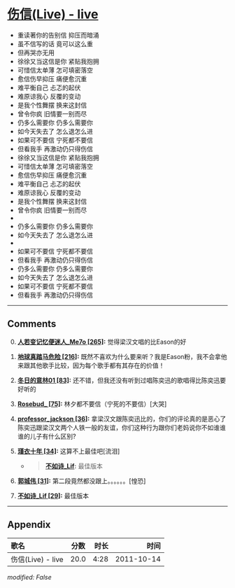 # [伤信(Live) - live](https://music.163.com/song?id=64213)

* 重读著你的告别信 抑压而暗涌
* 虽不信写的话 竟可以这么重
* 但再哭亦无用
* 徐徐又当这信是你 紧贴我抱拥
* 可惜信太单薄 怎可填密落空
* 愈信伤早抑压 痛便愈沉重
* 难平衡自己 忐忑的起伏
* 难原谅我心 反覆的变动
* 是我个性舞摆 换来这封信
* 曾令你疯 旧情要一别而尽
* 仍多么需要你 仍多么需要你
* 如今天失去了 怎么退怎么进
* 如果可不要信 宁死都不要信
* 但看我手 再激动仍只得伤信
* 徐徐又当这信是你 紧贴我抱拥
* 可惜信太单薄 怎可填密落空
* 愈信伤早抑压 痛便愈沉重
* 难平衡自己 忐忑的起伏
* 难原谅我心 反覆的变动
* 是我个性舞摆 换来这封信
* 曾令你疯 旧情要一别而尽
* 
* 仍多么需要你 仍多么需要你
* 如今天失去了 怎么退怎么进
* 
* 如果可不要信 宁死都不要信
* 但看我手 再激动仍只得伤信
* 仍多么需要你 仍多么需要你
* 如今天失去了 怎么退怎么进
* 如果可不要信 宁死都不要信
* 但看我手 再激动仍只得伤信


---

## Comments
0. **[人若变记忆便迷人_Me7o \[265\]](https://music.163.com/#/user/home?id=34616424):** 觉得梁汉文唱的比Eason的好

1. **[地球真踏马危险 \[216\]](https://music.163.com/#/user/home?id=49577476):** 既然不喜欢为什么要来听？我是Eason粉，我不会拿他来跟其他歌手比较，因为每个歌手都有其存在的价值！

2. **[冬日的意林01 \[83\]](https://music.163.com/#/user/home?id=80714471):** 还不错，但我还没有听到过唱陈奕迅的歌唱得比陈奕迅要好听的

3. **[Rosebud_ \[75\]](https://music.163.com/#/user/home?id=6328814):** 林夕都不要信（宁死的不要信）[大哭]

4. **[professor_jackson \[36\]](https://music.163.com/#/user/home?id=90738940):** 拿梁汉文跟陈奕迅比的，你们的评论真的是恶心了陈奕迅跟梁汉文两个人铁一般的友谊，你们这种行为跟你们老妈说你不如谁谁谁的儿子有什么区别?

5. **[瑾衣十年 \[34\]](https://music.163.com/#/user/home?id=38779968):** 这算不上最佳吧[流泪]
	* > **[不如诗_Lif](https://music.163.com/#/user/home?id=30356592):**   最佳版本 

6. **[郭城伟 \[31\]](https://music.163.com/#/user/home?id=41054283):** 第二段竟然都没跟上。。。。。。[惶恐]

7. **[不如诗_Lif \[29\]](https://music.163.com/#/user/home?id=30356592):**   最佳版本 



---

## Appendix

|歌名|分数|时长|时间|
|:---|:---:|---:|---:|
|伤信(Live) - live|20.0|4:28|2011-10-14

*modified: False*